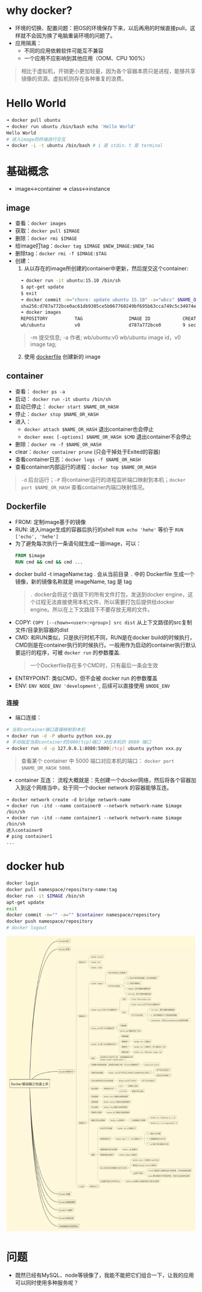 # why docker?
+ 环境的切换、配置问题：把OS的环境保存下来，以后再用的时候直接pull，这样就不会因为换了电脑重装环境的问题了。
+ 应用隔离：
  + 不同的应用依赖软件可能互不兼容
  + 一个应用不应影响到其他应用（OOM、CPU 100%）

> 相比于虚拟机，开销更小更加轻量，因为各个容器本质只是进程，能够共享镜像的资源。虚拟机则存在各种重复的浪费。

# Hello World
```sh
➜ docker pull ubuntu
➜ docker run ubuntu /bin/bash echo 'Hello World'
Hello World
# 进入image的终端进行交互
➜ docker -i -t ubuntu /bin/bash # i 是 stdin，t 是 terminal
```

# 基础概念
+ image<->container => class<->instance

## image
+ 查看：`docker images`
+ 获取：`docker pull $IMAGE`
+ 删除：`docker rmi $IMAGE`
+ 给image打tag：`docker tag $IMAGE $NEW_IMAGE:$NEW_TAG`
+ 删除tag：`docker rmi -f $IMAGE:$TAG`
+ 创建：
  1. 从以存在的image所创建的container中更新，然后提交这个container:
  ```sh
    ➜ docker run -it ubuntu:15.10 /bin/sh
    $ apt-get update
    $ exit
    ➜ docker commit -m="chore: update ubuntu 15.10" -a="wbcs" $NAME_OR_HASH wbcs/ubuntu:v0
    sha256:d787a772bce0ac61db9305ce5b067760249bf695b63cca749c5c34974e3ddba3
    ➜ docker images
    REPOSITORY          TAG                 IMAGE ID            CREATED             SIZE
    wb/ubuntu           v0                  d787a772bce0        9 seconds ago       137MB
  ```
  > -m 提交信息; -a 作者; wb/ubuntu:v0 wb/ubuntu image id，v0 image tag;
  2. 使用 [dockerfile](./#dockerfile) 创建新的 image


## container
+ 查看： `docker ps -a`
+ 启动： `docker run -it ubuntu /bin/sh`
+ 启动已停止： `docker start $NAME_OR_HASH`
+ 停止：`docker stop $NAME_OR_HASH`
+ 进入：
  + `docker attach $NAME_OR_HASH` 退出container也会停止
  + `docker exec [-options] $NAME_OR_HASH $CMD` 退出container不会停止
+ 删除：`docker rm -f $NAME_OR_HASH`
+ clear：`docker container prune` (只会干掉处于Exited的容器)
+ 查看container日志：`docker logs -f $NAME_OR_HASH`
+ 查看container内部运行的进程：`docker top $NAME_OR_HASH`

> `-d` 后台运行；`-P` 将container运行的进程监听端口映射到本机；`docker port $NAME_OR_HASH` 查看container内端口映射情况。


## Dockerfile
+ FROM: 定制image基于的镜像
+ RUN: 进入image生成的容器后执行的shell `RUN echo 'hehe'` 等价于 `RUN ['echo', 'hehe']`
+ 为了避免每次执行一条语句就生成一层image，可以：
  ```dockerfile
  FROM $image
  RUN cmd && cmd && cmd ...
  ```
+ docker build -t imageName:tag . 会从当前目录 `.` 中的 Dockerfile 生成一个镜像，新的镜像名称就是 imageName, tag 是 tag
  > `.` docker会将这个路径下的所有文件打包，发送到docker engine，这个过程无法直接使用本机文件，所以需要打包后提供给docker engine。所以在上下文路径下不要存放无用的文件。
+ COPY: `COPY [--chown=<user>:<group>] src dist` 从上下文路径的src复制文件/目录到容器的dist
+ CMD: 和RUN类似，只是执行时机不同，RUN是在docker build的时候执行，CMD则是在container执行的时候执行。一般用作为启动的container执行默认要运行的程序，可被 `docker run` 的参数覆盖.
  > 一个Dockerfile存在多个CMD时，只有最后一条会生效
+ ENTRYPOINT: 类似CMD，但不会被 docker run 的参数覆盖
+ ENV: `ENV NODE_ENV 'development'`, 后续可以直接使用 `$NODE_ENV`


### 连接
+ 端口连接：
```sh
# 当前container端口直接映射到本机
➜ docker run -d -P ubuntu python xxx.py
# 手动指定当前container的5000(tcp)端口 对应本机的 8080 端口
➜ docker run -d -p 127.0.0.1:8080:5000[/tcp] ubuntu python xxx.py
```
> 查看某个 container 中 5000 端口对应本机的端口： `docker port $NAME_OR_HASH 5000`.

+ container 互连：
流程大概就是：先创建一个docker网络，然后将各个容器加入到这个网络当中，处于同一个docker network 的容器能够互连。
```
➜ docker network create -d bridge network-name
➜ docker run -itd --name container0 --network network-name $image /bin/sh
➜ docker run -itd --name container1 --network network-name $image /bin/sh
进入container0
# ping container1
...
```


# docker hub
```sh
docker login
docker pull namespace/repository-name:tag
docker run -it $IMAGE /bin/sh
apt-get update
exit
docker commit -m="" -a="" $container namespace/repository
docker push namespace/repository
# docker logout
```
<img width="700" src="./assets/docker.webp" />

# 问题
+ 既然已经有MySQL、node等镜像了，我能不能把它们组合一下，让我的应用可以同时使用多种服务呢？
